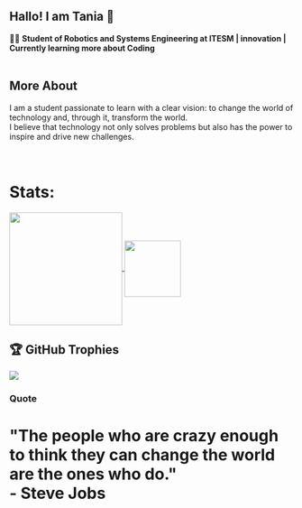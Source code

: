 ## Hallo! I am Tania 🍓

👨‍💻 **Student of Robotics and Systems Engineering at ITESM | innovation | Currently learning more about Coding**<br><br>
## More About<br>
I am a student passionate to learn with a clear vision: to change the world of technology and, through it, transform the world.<br>I believe that technology not only solves problems but also has the power to inspire and drive new challenges.<br><br><br>

# Stats:
<a href="https://github.com/tanianwn/github-readme-stats">
  <img height=200 align="center" src="https://github-readme-stats.vercel.app/api?username=tanianwn&theme=rose" />
</a>
<a href="https://github.com/anuraghazra/convoychat">
  <img height=100 align="center" src="https://github-readme-stats-private-repos.vercel.app/api/top-langs?username=tanianwn&theme=rose&layout=compact&langs_count=8&card_width=320"/>
</a>

## 🏆 GitHub Trophies
![](https://github-profile-trophy.vercel.app/?username=tanianwn&theme=radical&no-frame=false&no-bg=true&margin-w=4)

### Quote
# "The people who are crazy enough to think they can change the world are the ones who do."<br>- Steve Jobs
